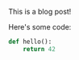 [category]: <> (General)
[date]: <> (2020/10/24)
[title]: <> (Hello world)

This is a blog post!

Here's some code:

```python
def hello():
    return 42
```
